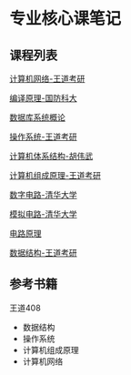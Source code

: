 # 专业核心课笔记

## 课程列表

[计算机网络-王道考研](https://www.bilibili.com/video/BV19E411D78Q/?spm_id_from=333.999.0.0)

[编译原理-国防科大](https://www.bilibili.com/video/BV12741147J3/?spm_id_from=333.999.0.0)

[数据库系统概论](https://www.bilibili.com/video/BV13J411J7Vu/?spm_id_from=333.999.0.0)

[操作系统-王道考研](https://www.bilibili.com/video/BV1YE411D7nH/?spm_id_from=333.999.0.0)

[计算机体系结构-胡伟武](https://www.bilibili.com/video/BV1YP411u7me/?spm_id_from=333.999.0.0)

[计算机组成原理-王道考研](https://www.bilibili.com/video/BV1BE411D7ii/?spm_id_from=333.999.0.0)

[数字电路-清华大学](https://www.bilibili.com/video/BV18p411Z7ce/?spm_id_from=333.999.0.0)

[模拟电路-清华大学](https://www.bilibili.com/video/BV1M7411b7Wb/?spm_id_from=333.999.0.0)

[电路原理](https://www.bilibili.com/video/BV1R7411q759/?spm_id_from=333.1007.top_right_bar_window_custom_collection.content.click&vd_source=fa38200e9c2a3cbfeed5773d6182b4dd)

[数据结构-王道考研](https://www.bilibili.com/video/BV1b7411N798/?spm_id_from=333.337.search-card.all.click&vd_source=fa38200e9c2a3cbfeed5773d6182b4dd)

## 参考书籍

王道408

+ 数据结构
+ 操作系统
+ 计算机组成原理
+ 计算机网络

